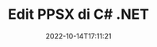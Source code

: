 ---
############################# Static ############################
layout: "auto-gen-editor"
date: 2022-10-14T17:11:21
draft: false
otherformats: doc docx docm dotx xls xlsx xlsm ppt pptx pptm mobi epub html mhtml txt xml csv pdf xps msg

############################# Head ############################
head_title: "PPSX Editor — Edit PPSX di C# .NET"
head_description: "Bagaimana cara mengedit PPSX di C# .NET menggunakan beberapa baris kode? Gunakan API pemrosesan dokumen GroupDocs untuk mengedit, memperbarui, dan menyimpan 30+ format file."

############################# Header ############################
title: "Edit PPSX di C# .NET"
description: "Pengeditan PPSX yang efektif dan kuat menggunakan GroupDocs.Editor sisi server untuk API C# .NET, tanpa menggunakan perangkat lunak apa pun seperti Microsoft atau Open Office."
bg_image: "https://cms.admin.containerize.com/templates/aspose/App_Themes/V3/images/bg/header1.png"
bg_overlay: false
button:
    enable: true
    icon: "fas fa-arrow-down"
    label: "Unduh Uji Coba Gratis"
    link: "https://downloads.groupdocs.com/editor/net"

############################# SubMenu ############################
submenu:
    enable: true

    left:
        img_alt: "GroupDocs.Editor for .NET"
        image: "https://cms.admin.containerize.com/templates/groupdocs/images/product-logos/90x90-noborder/groupdocs-editor-net.png"
        product: "GroupDocs.Editor"
        platform: ".NET"

    middle:
        button:

            # button loop
            - link: "https://apireference.groupdocs.com/editor/net"
              text: "Referensi API"

            # button loop
            - link: "https://github.com/groupdocs-editor"
              text: "Contoh Kode"

            # button loop
            - link: "https://products.groupdocs.app/editor/family"
              text: "Demo Langsung"

            # button loop
            - link: "https://purchase.groupdocs.com/pricing/editor/net"
              text: "Harga"

    right:
        link_download: "https://downloads.groupdocs.com/editor"
        link_learn: "https://docs.groupdocs.com/editor/net"
        link_buy: "https://purchase.groupdocs.com"

############################# About ############################
about:
    enable: true
    title: "Tentang GroupDocs.Editor for .NET API"
    content: |
        [GroupDocs.Editor for .NET](/id/editor/net/) API adalah pilihan yang tepat untuk mengedit dokumen dan presentasi Microsoft Word, Excel, PowerPoint, Open Office. GroupDocs.Editor adalah API mandiri yang cocok untuk sisi server dan sistem back-end yang membutuhkan kinerja tinggi. Itu tidak tergantung pada perangkat lunak apa pun seperti Microsoft atau Open Office.

############################# Steps ############################
steps:
    enable: true
    title_left: "Langkah-langkah untuk Mengedit PPSX di C#"
    content_left: |
        [GroupDocs.Editor for .NET](/id/editor/net/) menyediakan cara mudah dan langsung bagi pengembang untuk mengedit file PPSX menggunakan beberapa baris kode.
        * Buat instance kelas `Editor` dengan jalur file wajib atau aliran byte dan kelas `PresentationLoadOptions` opsional dan muat file PPSX
        * Buat & setel instance kelas `PresentationEditOptions` untuk format file PPSX
        * Panggil metode `Editor.Edit()` dan dapatkan dokumen PPSX dalam format HTML yang mudah diedit dengan editor WYSIWYG apa pun.
        * Panggil metode `Editor.Save()` dan simpan file PPSX yang telah diedit menggunakan kelas `PresentationSaveOptions`

        
    title_right: "Persyaratan sistem"
    content_right: |
        Pengeditan dokumen dasar dengan GroupDocs.Editor for .NET API dapat dilakukan dengan menerapkan beberapa langkah mudah. API kami didukung di semua platform dan sistem operasi utama. Sebelum menjalankan kode di bawah ini, pastikan Anda telah menginstal prasyarat berikut di sistem Anda.

        * Sistem Operasi: Microsoft Windows, Linux, MacOS
        * Lingkungan Pengembangan: Microsoft Visual Studio, Xamarin, MonoDevelop
        * Kerangka kerja: .NET Framework, .NET Standard, .NET Core, Mono
        * Dapatkan GroupDocs.Editor for .NET versi terbaru yang diunduh dari [NuGet](https://www.nuget.org/packages/groupdocs.editor)
        
    code: |        
        ```csharp
        // Load the PPSX file into Editor with the optional PresentationLoadOptions
        Editor editor = new Editor("source.ppsx", delegate { return new PresentationLoadOptions(); });

        // Create and adjust the edit options
        PresentationEditOptions editOptions = new PresentationEditOptions();
        editOptions.SlideNumber = 1;//select a slide to edit

        // Open input PPSX document for edit — obtain an intermediate document, that can be edited
        EditableDocument beforeEdit = editor.Edit(editOptions);

        // Grab PPSX document content and associated resources from editable document
        string content = beforeEdit.GetEmbeddedHtml();

        // Send the content to WYSIWYG-editor, edit it there, and send edited content back to the server-side
        // This step simulates a such operation
        string updatedContent = content.Replace("Title", "Edited Title");

        // Grab edited content and resources from WYSIWYG-editor and create a new EditableDocument instance from it
        EditableDocument afterEdit = EditableDocument.FromMarkup(updatedContent, null);

        // Create a save options and select a desired output format
        PresentationSaveOptions saveOptions = new PresentationSaveOptions(Formats.PresentationFormats.Ppsx);

        // Save edited PPSX document to the file
        editor.Save(afterEdit, "edited.ppsx", saveOptions);
        ```
        
############################# Demos ############################
demos:
    enable: true
    title: "PPSX Demo Langsung Editor"
    content: |
        Edit PPSX sekarang juga dengan mengunjungi situs web [GroupDocs.Editor Live Demos](https://products.groupdocs.app/editor/family).
        Demo langsung memiliki manfaat sebagai berikut
        
############################# More Formats ############################
more_formats:
    enable: true
    title: "Editor yang Didukung Lainnya"
    content: |
        Anda juga dapat mengedit format file lainnya. Silakan lihat daftar lengkapnya di bawah ini.


############################# Back to top ###############################
back_to_top:
    enable: true
---